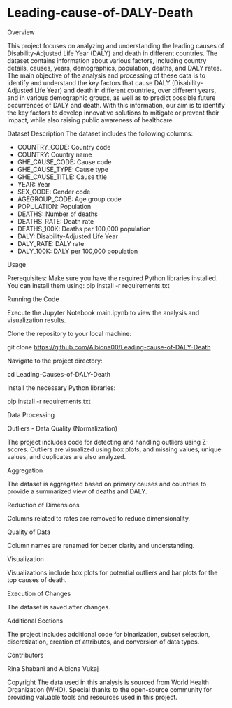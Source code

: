 # Leading-cause-of-DALY-Death

Overview

This project focuses on analyzing and understanding the leading causes of Disability-Adjusted Life Year (DALY) and death in different countries. The dataset contains information about various factors, including country details, causes, years, demographics, population, deaths, and DALY rates. The main objective of the analysis and processing of these data is to identify and understand the key factors that cause DALY (Disability-Adjusted Life Year) and death in different countries, over different years, and in various demographic groups, as well as to predict possible future occurrences of DALY and death. With this information, our aim is to identify the key factors to develop innovative solutions to mitigate or prevent their impact, while also raising public awareness of healthcare.


Dataset Description
The dataset includes the following columns:

- COUNTRY_CODE: Country code
- COUNTRY: Country name
- GHE_CAUSE_CODE: Cause code
- GHE_CAUSE_TYPE: Cause type
- GHE_CAUSE_TITLE: Cause title
- YEAR: Year
- SEX_CODE: Gender code
- AGEGROUP_CODE: Age group code
- POPULATION: Population
- DEATHS: Number of deaths
- DEATHS_RATE: Death rate
- DEATHS_100K: Deaths per 100,000 population
- DALY: Disability-Adjusted Life Year
- DALY_RATE: DALY rate
- DALY_100K: DALY per 100,000 population


Usage

Prerequisites: Make sure you have the required Python libraries installed. You can install them using:
pip install -r requirements.txt

Running the Code

Execute the Jupyter Notebook main.ipynb to view the analysis and visualization results.

Clone the repository to your local machine:

git clone https://github.com/Albiona00/Leading-cause-of-DALY-Death 

Navigate to the project directory:

cd Leading-Causes-of-DALY-Death

Install the necessary Python libraries:

pip install -r requirements.txt

Data Processing

Outliers - Data Quality (Normalization)

The project includes code for detecting and handling outliers using Z-scores. Outliers are visualized using box plots, and missing values, unique values, and duplicates are also analyzed.

Aggregation

The dataset is aggregated based on primary causes and countries to provide a summarized view of deaths and DALY.

Reduction of Dimensions

Columns related to rates are removed to reduce dimensionality.

Quality of Data

Column names are renamed for better clarity and understanding.

Visualization

Visualizations include box plots for potential outliers and bar plots for the top causes of death.

Execution of Changes

The dataset is saved after changes.

Additional Sections

The project includes additional code for binarization, subset selection, discretization, creation of attributes, and conversion of data types.

Contributors

Rina Shabani and Albiona Vukaj

Copyright
The data used in this analysis is sourced from World Health Organization (WHO).
Special thanks to the open-source community for providing valuable tools and resources used in this project.
